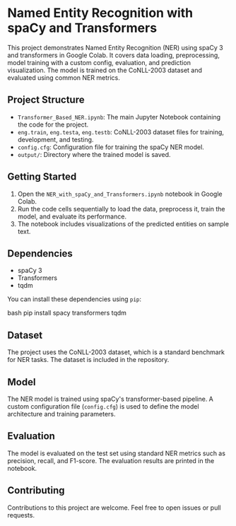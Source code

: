 # Named Entity Recognition with spaCy and Transformers
This project demonstrates Named Entity Recognition (NER) using spaCy 3 and transformers in Google Colab. It covers data loading, preprocessing, model training with a custom config, evaluation, and prediction visualization. The model is trained on the CoNLL-2003 dataset and evaluated using common NER metrics.

## Project Structure

*   `Transformer_Based_NER.ipynb`: The main Jupyter Notebook containing the code for the project.
*   `eng.train`, `eng.testa`, `eng.testb`: CoNLL-2003 dataset files for training, development, and testing.
*   `config.cfg`: Configuration file for training the spaCy NER model.
*   `output/`: Directory where the trained model is saved.

## Getting Started

1.  Open the `NER_with_spaCy_and_Transformers.ipynb` notebook in Google Colab.
2.  Run the code cells sequentially to load the data, preprocess it, train the model, and evaluate its performance.
3.  The notebook includes visualizations of the predicted entities on sample text.

## Dependencies

*   spaCy 3
*   Transformers
*   tqdm

You can install these dependencies using `pip`:

bash pip install spacy transformers tqdm

 
## Dataset

The project uses the CoNLL-2003 dataset, which is a standard benchmark for NER tasks. The dataset is included in the repository.

## Model

The NER model is trained using spaCy's transformer-based pipeline. A custom configuration file (`config.cfg`) is used to define the model architecture and training parameters.

## Evaluation

The model is evaluated on the test set using standard NER metrics such as precision, recall, and F1-score. The evaluation results are printed in the notebook.

## Contributing

Contributions to this project are welcome. Feel free to open issues or pull requests.
